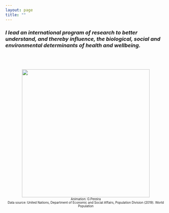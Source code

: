 ```yaml
---
layout: page
title: ""
---
```


### _I lead an international program of research to better understand, and thereby influence, the biological, social and environmental determinants of health and wellbeing._
<br></br>
<p align="center">
<img src="https://gavinfpereira.github.io/assets/childmortality.gif" width="400" height="400" />
<br>
<sub><sup>Animation: G.Pereira<br>Data source: United Nations, Department of Economic and Social Affairs, Population Division (2019). World Population </sup></sub>
</p>
